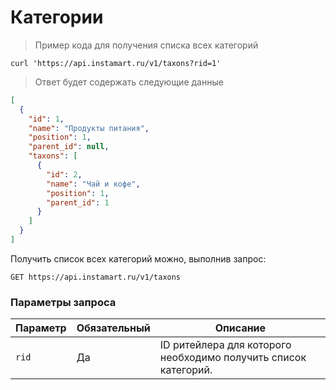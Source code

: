 # Категории

> Пример кода для получения списка всех категорий

```shell
curl 'https://api.instamart.ru/v1/taxons?rid=1'
```
> Ответ будет содержать следующие данные

```json
[
  {
    "id": 1,
    "name": "Продукты питания",
    "position": 1,
    "parent_id": null,
    "taxons": [
      {
        "id": 2,
        "name": "Чай и кофе",
        "position": 1,
        "parent_id": 1
      }
    ]
  }
]
```
Получить список всех категорий можно, выполнив запрос:

`GET https://api.instamart.ru/v1/taxons`

### Параметры запроса

Параметр | Обязательный | Описание
--------- | ------- | -----------
`rid` | Да | ID ритейлера для которого необходимо получить список категорий.
